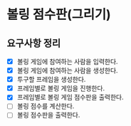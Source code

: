 # 볼링 점수판(그리기)

## 요구사항 정리

- [x] 볼링 게임에 참여하는 사람을 입력한다.
- [x] 볼링 게임에 참여하는 사람을 생성한다.
- [x] 투구할 프레임을 생성한다.
- [x] 프레임별로 볼링 게임을 진행한다.
- [x] 프레임별로 볼링 게임 점수판을 출력한다.
- [ ] 볼링 점수를 계산한다.
- [ ] 볼링 점수판을 출력한다.
